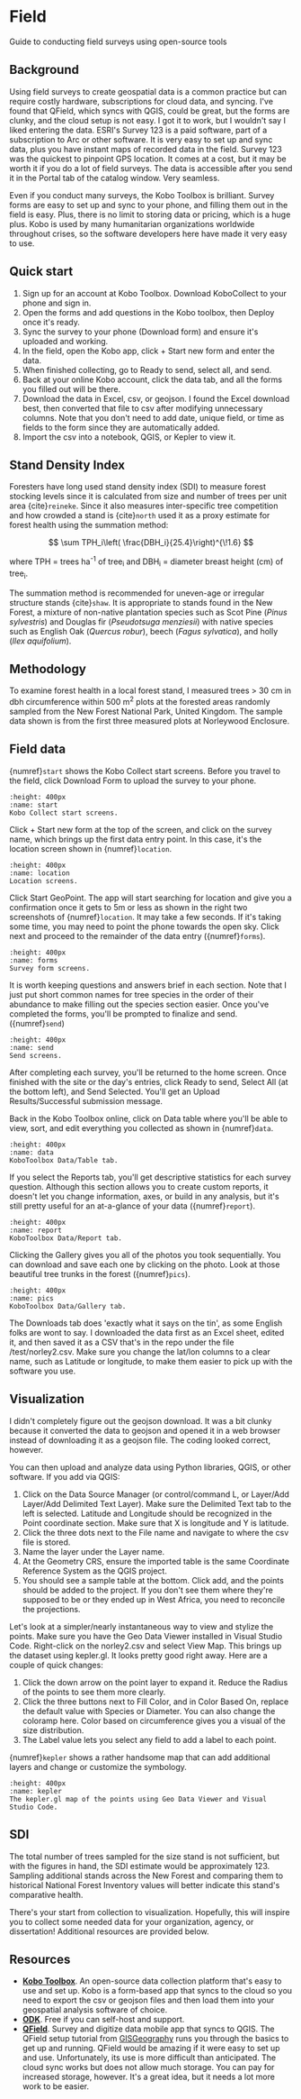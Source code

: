 # Field
Guide to conducting field surveys using open-source tools

## Background
Using field surveys to create geospatial data is a common practice but can require costly hardware, subscriptions for cloud data, and syncing. I've found that QField, which syncs with QGIS, could be great, but the forms are clunky, and the cloud setup is not easy. I got it to work, but I wouldn't say I liked entering the data. ESRI's Survey 123 is a paid software, part of a subscription to Arc or other software. It is very easy to set up and sync data, plus you have instant maps of recorded data in the field. Survey 123 was the quickest to pinpoint GPS location. It comes at a cost, but it may be worth it if you do a lot of field surveys. The data is accessible after you send it in the Portal tab of the catalog window. Very seamless.

Even if you conduct many surveys, the Kobo Toolbox is brilliant. Survey forms are easy to set up and sync to your phone, and filling them out in the field is easy. Plus, there is no limit to storing data or pricing, which is a huge plus. Kobo is used by many humanitarian organizations worldwide throughout crises, so the software developers here have made it very easy to use. 

## Quick start
1. Sign up for an account at Kobo Toolbox. Download KoboCollect to your phone and sign in.
2. Open the forms and add questions in the Kobo toolbox, then Deploy once it's ready.
3. Sync the survey to your phone (Download form) and ensure it's uploaded and working.
4. In the field, open the Kobo app, click + Start new form and enter the data.
5. When finished collecting, go to Ready to send, select all, and send.
6. Back at your online Kobo account, click the data tab, and all the forms you filled out will be there.
7. Download the data in Excel, csv, or geojson. I found the Excel download best, then converted that file to csv after modifying unnecessary columns. Note that you don't need to add date, unique field, or time as fields to the form since they are automatically added.
8. Import the csv into a notebook, QGIS, or Kepler to view it.

## Stand Density Index
Foresters have long used stand density index (SDI) to measure forest stocking levels since it is calculated from size and number of trees per unit area {cite}`reineke`. Since it also measures inter-specific tree competition and how crowded a stand is {cite}`north` used it as a proxy estimate for forest health using the summation method:

$$
\sum TPH_i\left( \frac{DBH_i}{25.4}\right)^{\!1.6}
$$

where TPH = trees ha<sup>-1</sup> of tree<sub>i</sub> and DBH<sub>i</sub> = diameter breast height (cm) of tree<sub>i</sub>.

The summation method is recommended for uneven-age or irregular structure stands {cite}`shaw`. It is appropriate to stands found in the New Forest, a mixture of non-native plantation species such as Scot Pine (_Pinus sylvestris_) and Douglas fir (_Pseudotsuga menziesii_) with native species such as English Oak (_Quercus robur_), beech (_Fagus sylvatica_), and holly (_Ilex aquifolium_).

## Methodology
To examine forest health in a local forest stand, I measured trees > 30 cm in dbh circumference within 500 m<sup>2</sup> plots at the forested areas randomly sampled from the New Forest National Park, United Kingdom. The sample data shown is from the first three measured plots at Norleywood Enclosure.

## Field data
{numref}`start` shows the Kobo Collect start screens. Before you travel to the field, click Download Form to upload the survey to your phone. 

```{figure} /figures/survey/start.png
:height: 400px
:name: start
Kobo Collect start screens.
```

Click + Start new form at the top of the screen, and click on the survey name, which brings up the first data entry point. In this case, it's the location screen shown in {numref}`location`. 

```{figure} /figures/survey/location.png
:height: 400px
:name: location
Location screens.
```
Click Start GeoPoint. The app will start searching for location and give you a confirmation once it gets to 5m or less as shown in the right two screenshots of {numref}`location`. It may take a few seconds. If it's taking some time, you may need to point the phone towards the open sky. Click next and proceed to the remainder of the data entry ({numref}`forms`).

```{figure} /figures/survey/forms.png
:height: 400px
:name: forms
Survey form screens.
```
It is worth keeping questions and answers brief in each section. Note that I just put short common names for tree species in the order of their abundance to make filling out the species section easier. Once you've completed the forms, you'll be prompted to finalize and send. ({numref}`send`)

```{figure} /figures/survey/send.png
:height: 400px
:name: send
Send screens.
```
After completing each survey, you'll be returned to the home screen. Once finished with the site or the day's entries, click Ready to send, Select All (at the bottom left), and Send Selected. You'll get an Upload Results/Successful submission message.

Back in the Kobo Toolbox online, click on Data table where you'll be able to view, sort, and edit everything you collected as shown in {numref}`data`.

```{figure} /figures/survey/data.png
:height: 400px
:name: data
KoboToolbox Data/Table tab.
```
If you select the Reports tab, you'll get descriptive statistics for each survey question. Although this section allows you to create custom reports, it doesn't let you change information, axes, or build in any analysis, but it's still pretty useful for an at-a-glance of your data ({numref}`report`).

```{figure} /figures/survey/report.png
:height: 400px
:name: report
KoboToolbox Data/Report tab.
```

Clicking the Gallery gives you all of the photos you took sequentially. You can download and save each one by clicking on the photo. Look at those beautiful tree trunks in the forest ({numref}`pics`).

```{figure} /figures/survey/pics.png
:height: 400px
:name: pics
KoboToolbox Data/Gallery tab.
```

The Downloads tab does 'exactly what it says on the tin', as some English folks are wont to say. I downloaded the data first as an Excel sheet, edited it, and then saved it as a CSV that's in the repo under the file /test/norley2.csv. Make sure you change the lat/lon columns to a clear name, such as Latitude or longitude, to make them easier to pick up with the software you use. 

## Visualization
I didn't completely figure out the geojson download. It was a bit clunky because it converted the data to geojson and opened it in a web browser instead of downloading it as a geojson file. The coding looked correct, however.

You can then upload and analyze data using Python libraries, QGIS, or other software. If you add via QGIS:

1. Click on the Data Source Manager (or control/command L, or Layer/Add Layer/Add Delimited Text Layer). Make sure the Delimited Text tab to the left is selected. Latitude and Longitude should be recognized in the Point coordinate section. Make sure that X is longitude and Y is latitude.
2. Click the three dots next to the File name and navigate to where the csv file is stored. 
3. Name the layer under the Layer name.
4. At the Geometry CRS, ensure the imported table is the same Coordinate Reference System as the QGIS project.
5. You should see a sample table at the bottom. Click add, and the points should be added to the project. If you don't see them where they're supposed to be or they ended up in West Africa, you need to reconcile the projections.

Let's look at a simpler/nearly instantaneous way to view and stylize the points. Make sure you have the Geo Data Viewer installed in Visual Studio Code. Right-click on the norley2.csv and select View Map. This brings up the dataset using kepler.gl. It looks pretty good right away. Here are a couple of quick changes:

1. Click the down arrow on the point layer to expand it. Reduce the Radius of the points to see them more clearly.
2. Click the three buttons next to Fill Color, and in Color Based On, replace the default value with Species or Diameter. You can also change the coloramp here. Color based on circumference gives you a visual of the size distribution.
3. The Label value lets you select any field to add a label to each point.

{numref}`kepler` shows a rather handsome map that can add additional layers and change or customize the symbology.

```{figure} /figures/survey/kepler.png
:height: 400px
:name: kepler
The kepler.gl map of the points using Geo Data Viewer and Visual Studio Code.
```
## SDI
The total number of trees sampled for the size stand is not sufficient, but with the figures in hand, the SDI estimate would be approximately 123. Sampling additional stands across the New Forest and comparing them to historical National Forest Inventory values will better indicate this stand's comparative health.

There's your start from collection to visualization. Hopefully, this will inspire you to collect some needed data for your organization, agency, or dissertation! Additional resources are provided below.

## Resources
- **[Kobo Toolbox](https://www.kobotoolbox.org)**. An open-source data collection platform that's easy to use and set up. Kobo is a form-based app that syncs to the cloud so you need to export the csv or geojson files and then load them into your geospatial analysis software of choice.
- **[ODK](https://getodk.org)**. Free if you can self-host and support.
- **[QField](https://qfield.org)**. Survey and digitize data mobile app that syncs to QGIS. The QField setup tutorial from [GISGeography](https://gisgeography.com/qfield/) runs you through the basics to get up and running. QField would be amazing if it were easy to set up and use. Unfortunately, its use is more difficult than anticipated. The cloud sync works but does not allow much storage. You can pay for increased storage, however. It's a great idea, but it needs a lot more work to be easier.

